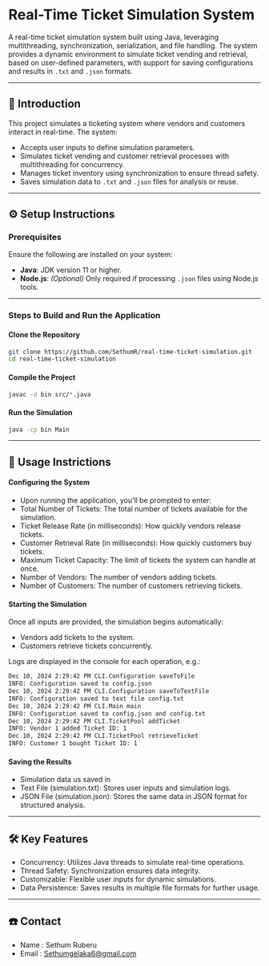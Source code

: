 # Real-Time Ticket Simulation System

A real-time ticket simulation system built using Java, leveraging multithreading, synchronization, serialization, and file handling. The system provides a dynamic environment to simulate ticket vending and retrieval, based on user-defined parameters, with support for saving configurations and results in `.txt` and `.json` formats.

---

## 📖 Introduction

This project simulates a ticketing system where vendors and customers interact in real-time. The system:

- Accepts user inputs to define simulation parameters.
- Simulates ticket vending and customer retrieval processes with multithreading for concurrency.
- Manages ticket inventory using synchronization to ensure thread safety.
- Saves simulation data to `.txt` and `.json` files for analysis or reuse.

---

## ⚙️ Setup Instructions

### Prerequisites

Ensure the following are installed on your system:

- **Java**: JDK version 11 or higher.
- **Node.js**: *(Optional)* Only required if processing `.json` files using Node.js tools.

---

### Steps to Build and Run the Application

#### Clone the Repository

```bash
git clone https://github.com/SethumR/real-time-ticket-simulation.git  
cd real-time-ticket-simulation

```
#### Compile the Project

```bash
javac -d bin src/*.java  
```

#### Run the Simulation 

```bash
java -cp bin Main  
```


---

## 🚀 Usage Instrictions 
#### Configuring the System 
- Upon running the application, you’ll be prompted to enter:
- Total Number of Tickets: The total number of tickets available for the simulation.
- Ticket Release Rate (in milliseconds): How quickly vendors release tickets.
- Customer Retrieval Rate (in milliseconds): How quickly customers buy tickets.
- Maximum Ticket Capacity: The limit of tickets the system can handle at once.
- Number of Vendors: The number of vendors adding tickets.
- Number of Customers: The number of customers retrieving tickets.

#### Starting the Simulation 
Once all inputs are provided, the simulation begins automatically:
- Vendors add tickets to the system.
- Customers retrieve tickets concurrently.
 
Logs are displayed in the console for each operation, e.g.:
```bash
Dec 10, 2024 2:29:42 PM CLI.Configuration saveToFile
INFO: Configuration saved to config.json
Dec 10, 2024 2:29:42 PM CLI.Configuration saveToTextFile
INFO: Configuration saved to text file config.txt
Dec 10, 2024 2:29:42 PM CLI.Main main
INFO: Configuration saved to config.json and config.txt
Dec 10, 2024 2:29:42 PM CLI.TicketPool addTicket
INFO: Vendor 1 added Ticket ID: 1
Dec 10, 2024 2:29:42 PM CLI.TicketPool retrieveTicket
INFO: Customer 1 bought Ticket ID: 1
```

#### Saving the Results 
- Simulation data us saved in
- Text File (simulation.txt): Stores user inputs and simulation logs.
- JSON File (simulation.json): Stores the same data in JSON format for structured analysis.

---

## 🛠️ Key Features
- Concurrency: Utilizes Java threads to simulate real-time operations.
- Thread Safety: Synchronization ensures data integrity.
- Customizable: Flexible user inputs for dynamic simulations.
- Data Persistence: Saves results in multiple file formats for further usage.

---

## ☎️ Contact
- Name : Sethum Ruberu
- Email : Sethumgelaka6@gmail.com





